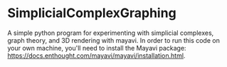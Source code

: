 # SimplicialComplexGraphing
 A simple python program for experimenting with simplicial complexes, graph theory, and 3D rendering with mayavi.
 In order to run this code on your own machine, you'll need to install the Mayavi package: https://docs.enthought.com/mayavi/mayavi/installation.html.
